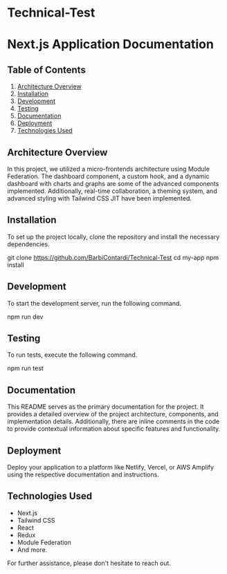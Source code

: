 # Technical-Test
# Next.js Application Documentation

## Table of Contents

1. [Architecture Overview](#architecture-overview)
2. [Installation](#installation)
3. [Development](#development)
4. [Testing](#testing)
5. [Documentation](#documentation)
6. [Deployment](#deployment)
7. [Technologies Used](#technologies-used)

## Architecture Overview

In this project, we utilized a micro-frontends architecture using Module Federation. The dashboard component, a custom hook, and a dynamic dashboard with charts and graphs are some of the advanced components implemented. Additionally, real-time collaboration, a theming system, and advanced styling with Tailwind CSS JIT have been implemented.

## Installation

To set up the project locally, clone the repository and install the necessary dependencies.

git clone https://github.com/BarbiContardi/Technical-Test 
cd my-app 
npm install

## Development

To start the development server, run the following command.

npm run dev

## Testing

To run tests, execute the following command.

npm run test


## Documentation

This README serves as the primary documentation for the project. It provides a detailed overview of the project architecture, components, and implementation details. Additionally, there are inline comments in the code to provide contextual information about specific features and functionality.

## Deployment

Deploy your application to a platform like Netlify, Vercel, or AWS Amplify using the respective documentation and instructions.

## Technologies Used

- Next.js
- Tailwind CSS
- React
- Redux
- Module Federation
- And more.

For further assistance, please don't hesitate to reach out.
